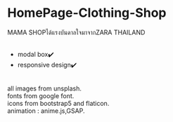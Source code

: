 # HomePage-Clothing-Shop

MAMA SHOPได้แรงบันดาลใจมาจากZARA THAILAND <br><br>


- modal box✔️<br>
- responsive design✔️<br><br>


all images from unsplash.<br>
fonts from google font.<br>
icons from bootstrap5 and flaticon.<br>
animation : anime.js,GSAP.
